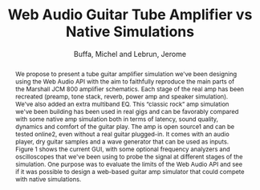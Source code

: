 --- 
  title: "Web Audio Guitar Tube Amplifier vs Native Simulations" 
  abstract: "We propose to present a tube guitar amplifier simulation we've been designing using the Web Audio API with the aim to faithfully reproduce the main parts of the Marshall JCM 800 amplifier schematics. Each stage of the real amp has been recreated (preamp, tone stack, reverb, power amp and speaker simulation). We've also added an extra multiband EQ. This “classic rock” amp simulation we've been building has been used in real gigs and can be favorably compared with some native amp simulation both in terms of latency, sound quality, dynamics and comfort of the guitar play. The amp is open source1 and can be tested online2, even without a real guitar plugged-in. It comes with an audio player, dry guitar samples and a wave generator that can be used as inputs. Figure 1 shows the current GUI, with some optional frequency analyzers and oscilloscopes that we've been using to probe the signal at different stages of the simulation. One purpose was to evaluate the limits of the Web Audio API and see if it was possible to design a web-based guitar amp simulator that could compete with native simulations." 
  address: "London" 
  author: "Buffa, Michel and Lebrun, Jerome" 
  booktitle: "Proceedings of the International Web Audio Conference" 
  editor: "Thalmann, Florian and Ewert, Sebastian" 
  month: "Proceedings of the International Web Audio Conference"
  pages: "2--4" 
  publisher: "Queen Mary University of London" 
  series: "WAC '17"
  type: "Demo"  
  year: "2017" 
  id: "2017_EA_27" 
  tags: year2017 
  pdflink: /_data/papers/pdf/2017/2017_27.pdf
  ISSN: Can't find it!
---